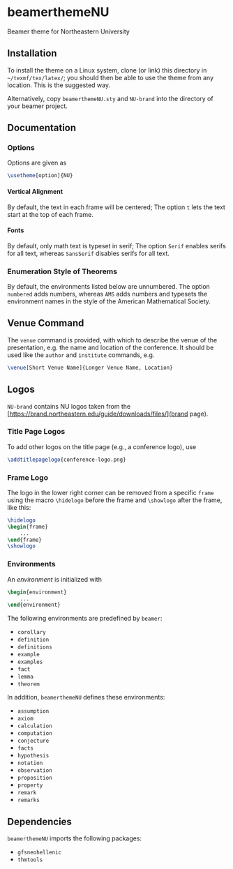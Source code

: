 # beamerthemeNU

Beamer theme for Northeastern University

## Installation

To install the theme on a Linux system, clone (or link) this directory in
`~/texmf/tex/latex/`;  you should then be able to use the theme from any
location.  This is the suggested way.

Alternatively, copy `beamerthemeNU.sty` and `NU-brand` into the directory of
your beamer project.

## Documentation

### Options

Options are given as
```LaTeX
\usetheme[option]{NU}
```

#### Vertical Alignment

By default, the text in each frame will be centered;  The option `t` lets the
text start at the top of each frame.

#### Fonts

By default, only math text is typeset in serif;  The option `Serif` enables
serifs for all text, whereas `SansSerif` disables serifs for all text.

### Enumeration Style of Theorems

By default, the environments listed below are unnumbered. The option `numbered`
adds numbers, whereas `AMS` adds numbers and typesets the environment names in
the style of the American Mathematical Society.

## Venue Command

The `venue` command is provided, with which to describe the venue of the
presentation, e.g. the name and location of the conference.  It should be used
like the `author` and `institute` commands, e.g.

```LaTeX
\venue[Short Venue Name]{Longer Venue Name, Location}
```

## Logos

`NU-brand` contains NU logos taken from the
[https://brand.northeastern.edu/guide/downloads/files/](brand page).

### Title Page Logos

To add other logos on the title page (e.g., a conference logo), use

```LaTeX
\addtitlepagelogo{conference-logo.png}
```

### Frame Logo

The logo in the lower right corner can be removed from a specific `frame` using
the macro `\hidelogo` before the frame and `\showlogo` after the frame, like
this:

```LaTeX
\hidelogo
\begin{frame}
    ...
\end{frame}
\showlogo
```

### Environments

An _environment_ is initialized with

```LaTeX
\begin{environment}
    ...
\end{environment}
```

The following environments are predefined by `beamer`:
* `corollary`
* `definition`
* `definitions`
* `example`
* `examples`
* `fact`
* `lemma`
* `theorem`

In addition, `beamerthemeNU` defines these environments:
* `assumption`
* `axiom`
* `calculation`
* `computation`
* `conjecture`
* `facts`
* `hypothesis`
* `notation`
* `observation`
* `proposition`
* `property`
* `remark`
* `remarks`

## Dependencies

`beamerthemeNU` imports the following packages:
* `gfsneohellenic`
* `thmtools`
